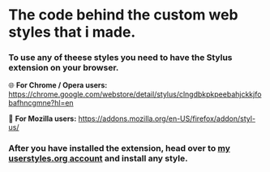 # The code behind the custom web styles that i made.

### To use any of theese styles you need to have the Stylus extension on your browser.

:globe_with_meridians: **For Chrome / Opera users:**
https://chrome.google.com/webstore/detail/stylus/clngdbkpkpeebahjckkjfobafhncgmne?hl=en

:fox_face: **For Mozilla users:**
https://addons.mozilla.org/en-US/firefox/addon/styl-us/

### After you have installed the extension, head over to [my userstyles.org account](https://userstyles.org/users/992379) and install any style.

